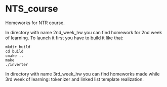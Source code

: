 # NTS_course
Homeworks for NTR course.

In directory with name 2nd_week_hw you can find homework for 2nd week of learning.
To launch it first you have to build it like that:
```
mkdir build
cd build
cmake ..
make
./inverter
```
In directory with name 3rd_week_hw you can find homeworks made while 3rd week of learning: tokenizer and linked list template realization.
